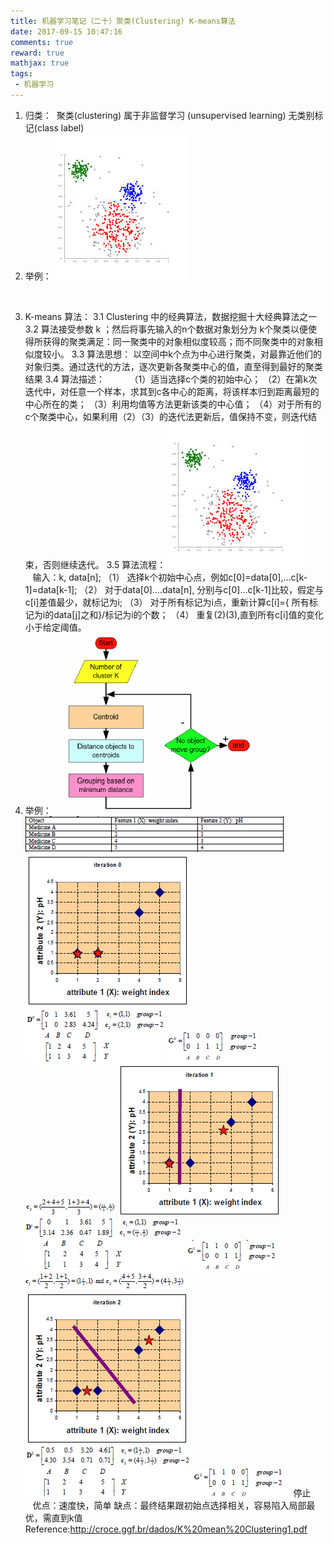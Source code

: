 ```yaml
---
title: 机器学习笔记（二十）聚类(Clustering) K-means算法
date: 2017-09-15 10:47:16
comments: true
reward: true
mathjax: true
tags: 
 - 机器学习
---
```

1. 归类： 
聚类(clustering) 属于非监督学习 (unsupervised learning)
无类别标记(class label)
2. 举例：
![](2017-9-15-one/1.jpg) 
<!-- more -->          
3. K-means 算法：
3.1 Clustering 中的经典算法，数据挖掘十大经典算法之一
3.2 算法接受参数 k ；然后将事先输入的n个数据对象划分为 k个聚类以便使得所获得的聚类满足：同一聚类中的对象相似度较高；而不同聚类中的对象相似度较小。
3.3 算法思想：
以空间中k个点为中心进行聚类，对最靠近他们的对象归类。通过迭代的方法，逐次更新各聚类中心的值，直至得到最好的聚类结果
3.4 算法描述：         
（1）适当选择c个类的初始中心；
（2）在第k次迭代中，对任意一个样本，求其到c各中心的距离，将该样本归到距离最短的中心所在的类；
（3）利用均值等方法更新该类的中心值；
（4）对于所有的c个聚类中心，如果利用（2）（3）的迭代法更新后，值保持不变，则迭代结束，否则继续迭代。
3.5 算法流程：
![](2017-9-15-one/2.jpg)             
输入：k, data[n];
（1） 选择k个初始中心点，例如c[0]=data[0],…c[k-1]=data[k-1];
（2） 对于data[0]….data[n], 分别与c[0]…c[k-1]比较，假定与c[i]差值最少，就标记为i;
（3） 对于所有标记为i点，重新计算c[i]={ 所有标记为i的data[j]之和}/标记为i的个数；
（4） 重复(2)(3),直到所有c[i]值的变化小于给定阈值。
4. 举例：
![](2017-9-15-one/3.png)   
![](2017-9-15-one/4.png) 
![](2017-9-15-one/5.png) 
![](2017-9-15-one/d0.png) 
![](2017-9-15-one/g0.png) 
![](2017-9-15-one/c2.png) 
![](2017-9-15-one/6.png)
![](2017-9-15-one/d1.png)
![](2017-9-15-one/g1.png)
![](2017-9-15-one/c1andc2.png) 
![](2017-9-15-one/7.png) 
![](2017-9-15-one/d2.png) 
![](2017-9-15-one/g2.png)   
停止        
优点：速度快，简单
缺点：最终结果跟初始点选择相关，容易陷入局部最优，需直到k值
Reference:http://croce.ggf.br/dados/K%20mean%20Clustering1.pdf